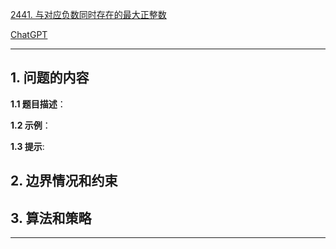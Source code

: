 [2441. 与对应负数同时存在的最大正整数](https://leetcode.cn/problems/largest-positive-integer-that-exists-with-its-negative)

[ChatGPT](https://chat.openai.com/g/g-GsMNEr76r-c-master)

---

## 1. 问题的内容
**1.1 题目描述**：

**1.2 示例**：

**1.3 提示**:

## 2. 边界情况和约束


## 3. 算法和策略

---
